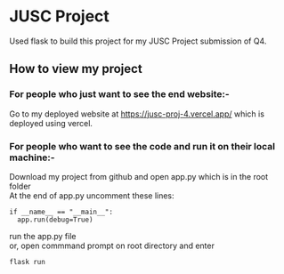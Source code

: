 # JUSC Project
Used flask to build this project for my JUSC Project submission of Q4.

## How to view my project

### For people who just want to see the end website:-

Go to my deployed website at <https://jusc-proj-4.vercel.app/> which is deployed using vercel.

### For people who want to see the code and run it on their local machine:-

Download my project from github and open app.py which is in the root folder<br>
At the end of app.py uncomment these lines:

```
if __name__ == "__main__":
  app.run(debug=True)
```

run the app.py file <br>
or, open commmand prompt on root directory and enter

```
flask run
```
